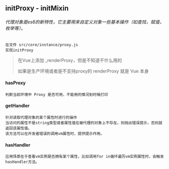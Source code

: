 
## initProxy - initMixin

###### 代理对象是es6的新特性，它主要用来自定义对象一些基本操作（如查找，赋值，枚举等）。


    在文件 src/core/instance/proxy.js
    实现initProxy

> 在Vue上添加 _renderProxy，但是不知道干什么用的
> 
> 如果是生产环境或者是不支持proxy的 renderProxy 就是 Vue 本身

#### hasProxy

    判断当前环境中 Proxy 是否可用，不能用的情况到时候打印

#### getHandler

    针对读取代理对象的某个属性时进行的操作
    当访问的属性不是string类型或者属性值在被代理的对象上不存在，则抛出错误提示，否则就返回该属性值。
    该方法可以在开发者错误的调用vm属性时，提供提示作用。

#### hasHandler

    应用场景在于查看vm实例是否拥有某个属性，比如调用for in循环遍历vm实例属性时，会触发hasHandler方法。
